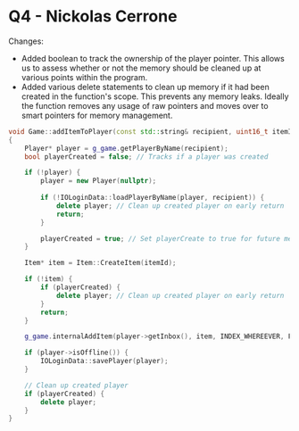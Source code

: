 # Q4 - Nickolas Cerrone

Changes:
- Added boolean to track the ownership of the player
  pointer. This allows us to assess whether or not
  the memory should be cleaned up at various points
  within the program.
- Added various delete statements to clean up
  memory if it had been created in the function's
  scope. This prevents any memory leaks. Ideally
  the function removes any usage of raw pointers
  and moves over to smart pointers for memory
  management.

```C++
void Game::addItemToPlayer(const std::string& recipient, uint16_t itemId)
{
    Player* player = g_game.getPlayerByName(recipient);
    bool playerCreated = false; // Tracks if a player was created

    if (!player) {
        player = new Player(nullptr);
        
        if (!IOLoginData::loadPlayerByName(player, recipient)) {
            delete player; // Clean up created player on early return
            return;
        }

        playerCreated = true; // Set playerCreate to true for future memory clean up
    }

    Item* item = Item::CreateItem(itemId);

    if (!item) {
        if (playerCreated) {
            delete player; // Clean up created player on early return
        }
        return;
    }

    g_game.internalAddItem(player->getInbox(), item, INDEX_WHEREEVER, FLAG_NOLIMIT);

    if (player->isOffline()) {
        IOLoginData::savePlayer(player);
    }

    // Clean up created player
    if (playerCreated) {
        delete player;
    }
}
```